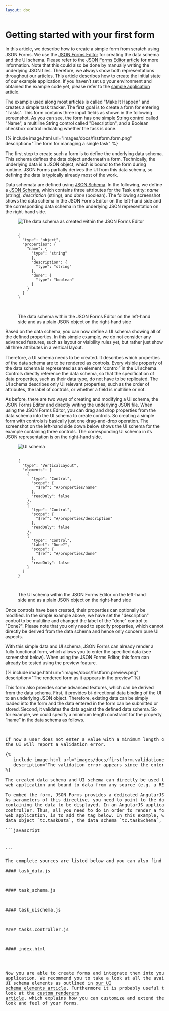 ```yaml
---
layout: doc
---
```

Getting started with your first form
====================================

In this article, we describe how to create a simple form from scratch using JSON Forms. 
We use the [JSON Forms Editor](https://jsonforms-editor.herokuapp.com) for creating the data schema and the UI schema. 
Please refer to the [JSON Forms Editor article](#/docs/jsonformseditor) for more information. 
Note that this could also be done by manually writing the underlying JSON files. 
Therefore, we always show both representations throughout our articles. 
This article describes how to create the initial state of our example application. 
If you haven’t set up your environment and obtained the example code yet, 
please refer to the [sample application article](#/docs/setup).

The example used along most articles is called "Make It Happen" and creates a simple task tracker. 
The first goal is to create a form for entering "Tasks". 
This form contains three input fields as shown in the following screenshot. 
As you can see, the form has one simple String control called "Name", a multiline String control called "Description", 
and a Boolean checkbox control indicating whether the task is done.

{% 
   include image.html url="images/docs/firstform.form.png" 
   description="The form for managing a single task" 
%}   

The first step to create such a form is to define the underlying data schema. 
This schema defines the data object underneath a form. 
Technically, the underlying data is a JSON object, which is bound to the form during runtime. 
JSON Forms partially derives the UI from this data schema, so defining the data is typically already most of the work.

Data schemata are defined using [JSON Schema](http://json-schema.org). In the following, we define 
a [JSON Schema](http://spacetelescope.github.io/understanding-json-schema), which contains three attributes for the 
Task entity: *name* (string), *description* (string), and *done* (boolean). The following screenshot 
shows the data schema in the JSON Forms Editor on the left-hand side and the corresponding data schema in 
the underlying JSON representation on the right-hand side.

<figure>
  <div layout="row"  class="docimg">
    <div flex="50" layout="column">
      <p>
        <img src="./images/docs/firstform.dataschema.png" 
             alt="The data schema as created within the JSON Forms Editor" 
             class="img-responsive"/>
      </p>
    </div>
    <div flex="50" layout="column">
      <pre class="highlight">
        <code>
{
  "type": "object",
  "properties": {
    "name": {
      "type": "string"
      },
      "description": {
        "type": "string"
      },
      "done": {
        "type": "boolean"
      }
    }
  }
} 
        </code>
      </pre>
    </div>  
  </div>
<figcaption class="text-center">
  The data schema within the JSON Forms Editor on the left-hand side and as a plain JSON object on the right-hand side
</figcaption>
</figure>

Based on the data schema, you can now define a UI schema showing all of the defined properties. In this simple example, we do not consider any advanced features, such as layout or visibility rules yet, but rather just show all three attributes in a vertical layout.

Therefore, a UI schema needs to be created. It describes which properties of the data schema are to be rendered as controls. 
Every visible property of the data schema is represented as an element “control” in the UI schema. 
Controls directly reference the data schema, so that the specification of data properties, such as their data type, do not have to be replicated. 
The UI schema describes only UI relevant properties, such as the order of attributes, the label of controls, 
or whether a field is multiline or not.

As before, there are two ways of creating and modifying a UI schema, the JSON Forms Editor and directly 
writing the underlying JSON file. When using the JSON Forms Editor, you can drag and drop properties 
from the data schema into the UI schema to create controls. So creating a simple form with controls 
is basically just one drag-and-drop operation. The screenshot on the left-hand side down below shows the UI schema for 
the example containing three controls. The corresponding UI schema 
in its JSON representation is on the right-hand side.

<figure>
  <div layout="row" class="docimg">
    <div flex="50" layout="column">
      <p>
        <img src="./images/docs/firstform.uischema.png" alt="UI schema" class="img-responsive">
      </p>
    </div>
    <div flex="50" layout="column">
      <pre class="highlight">
        <code>
{
  "type": "VerticalLayout",
  "elements": [
    {
      "type": "Control",
      "scope": {
        "$ref": "#/properties/name"
      },
      "readOnly": false
    },
    {
      "type": "Control",
      "scope": {
        "$ref": "#/properties/description"
      },
      "readOnly": false
    },
    {
      "type": "Control",
      "label": "Done?",
      "scope": {
        "$ref": "#/properties/done"
      },
      "readOnly": false
    }
  ]
}
        </code>
      </pre>
    </div>
  </div>
  <figcaption class="text-center">
    The UI schema within the JSON Forms Editor on the left-hand side and as a plain JSON object on the right-hand side
  </figcaption>
</figure>

Once controls have been created, their properties can optionally be modified. 
In the simple example above, we have set the "description" control to be multiline and changed the label of the 
"done" control to "Done?". Please note that you only need to specify properties, which cannot directly be derived 
from the data schema and hence only concern pure UI aspects.

With this simple data and UI schema, JSON Forms can already render a fully functional form, which allows you 
to enter the specified data (see screenshot below). When using the JSON Forms Editor, 
this form can already be tested using the preview feature.

{% 
   include image.html url="images/docs/firstform.preview.png" 
   description="The rendered form as it appears in the preview" 
%}

This form also provides some advanced features, which can be derived from the data schema. 
First, it provides bi-directional data binding of the UI to an underlying JSON object. 
Therefore, existing data can be simply loaded into the form and the data entered in the form can be submitted or stored. 
Second, it validates the data against the defined data schema. So for example, we could specify a minimum length 
constraint for the property “name” in the data schema as follows.

<pre nag-prism class="language-javascript" source="
{
  'type': 'object',
    'properties': {
      'name': {
        'type': 'string',
        'minLength': 3 // <- new constraint
      },
      // ...
}  
"/>


If now a user does not enter a value with a minimum length of three characters for that property in a JSON form UI, 
the UI will report a validation error.

{% 
   include image.html url="images/docs/firstform.validationerror.png" 
   description="The validation error appears since the entered empty string is too short" 
%}

The created data schema and UI schema can directly be used to create a form, which can be simply embedded into any 
web application and bound to data from any source (e.g. a REST service).

To embed the form, JSON Forms provides a dedicated AngularJS directive, `jsonforms`. 
As parameters of this directive, you need to point to the data schema, the UI schema, and a JSON object 
containing the data to be displayed. In an AngularJS application, those values are typically provided by a 
controller. Thus, all you need to do in order to render a form for given data object at a specific place in your 
web application, is to add the tag below. In this example, we have a `TaskController`, which provides access to the 
data object `tc.taskData`, the data schema `tc.taskSchema`, and the UI schema `tc.taskUISchema`.

```javascript
<div ng-controller="TasksController as tc">
 <jsonforms schema="tc.taskSchema" ui-schema="tc.taskUISchema" data="tc.taskData"></jsonforms>
<div/>
```

The complete sources are listed below and you can also find them in the [example application](#/docs/setup) (initial state). Once you have embedded the form into your application, it will bind the data and show live validation.

#### task_data.js

<pre nag-prism class="language-javascript" source="
angular.module('MiHexample')
  .value('Task', {
    'name': 'Send email to Adrian',
    'description': 'Confirm if you have passed the subject',
    'done': true
  }
); 
"/>

#### task_schema.js

<pre nag-prism class="language-javascript" source="
angular.module('MiHexample')
  .value('Schema', {
    'type': 'object',
    'properties': {
      'name': {
        'type': 'string',
        'minLength': 3
      },
      'description': {
        'type': 'string'
      },
      'done': {
        'type': 'boolean'
      }
    },
    'required': ['name']
  }
);"/>

#### task_uischema.js

<pre nag-prism class="language-javascript" source="
angular.module('MiHexample')
  .value('UISchema', {
    'type': 'VerticalLayout',
    'elements': [
      {
        'type': 'Control',
        'label': 'Name',
        'scope': {
          '$ref': '#/properties/name'
        }
      }, {
        'type': 'Control',
        'label': 'Description',
        'scope': {
          '$ref': '#/properties/description'
        },
        'options': {
          'multi': true
        }
      },  {
        'type': 'Control',
        'scope': {
          '$ref': '#/properties/done'
        }
      }
    ]
  }
);"/>

#### tasks.controller.js

<pre nag-prism class="language-javascript" source="
angular.module('MiHexample', ['jsonforms-bootstrap'])
  .controller('TasksController', ['Schema', 'UISchema', 'Task', function(Schema, UISchema, Task) {
    var vm = this;
    vm.taskSchema = Schema;
    vm.taskUISchema = UISchema;
    vm.taskData=Task;
}]);
"/>

#### index.html

<pre nag-prism class="language-html" source='
<!doctype html>
<html lang="en" ng-app="MiHexample">
    <head>
        <meta charset="utf-8">
        <meta http-equiv="X-UA-Compatible" content="IE=edge">
        <title>Make It Happen</title>
        <link rel="stylesheet" 
              type="text/css" 
              href="css/app.css"/>
        <link rel="stylesheet" 
              type="text/css" 
              href="node_modules/jsonforms/dist/jsonforms-bootstrap.css"/>
        <link rel="stylesheet"
              type="text/css"
              href="/node_modules/bootstrap/dist/css/bootstrap.css"/>

        <script src="node_modules/jsonforms/dist/jsonforms-bootstrap.js"></script>

        <script src="tasks.controller.js"></script>
        <script src="task_data.js"></script>
        <script src="task_schema.js"></script>
        <script src="task_uischema.js"></script>
    </head>
    <body style="max-width:1200px; margin:1vw auto;" 
          ng-controller="TasksController as tc">
        <div class="panel panel-primary">
            <div class="panel-heading">
                <h3 class="panel-title">
                    <strong>Make it happen Example</strong>
                </h3>
            </div>
            <div class="panel-body jsf" style="line-height: 2.0">
                <jsonforms schema="tc.taskSchema" 
                           ui-schema="tc.taskUISchema" 
                           data="tc.taskData">
                </jsonforms>
            </div>
        </div>
    </body>
</html>
'/>

Now you are able to create forms and integrate them into your web application. 
We recommend you to take a look at all the available core UI schema elements as outlined in 
[our UI schema elements article](#/docs/uischema). Furthermore it is probably useful to take a look at 
the [custom renderers article](#/docs/customrenderer), which explains how you can customize and extend 
the default look and feel of your forms.
